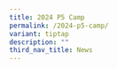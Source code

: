 ```yaml
---
title: 2024 P5 Camp
permalink: /2024-p5-camp/
variant: tiptap
description: ""
third_nav_title: News
---
```

